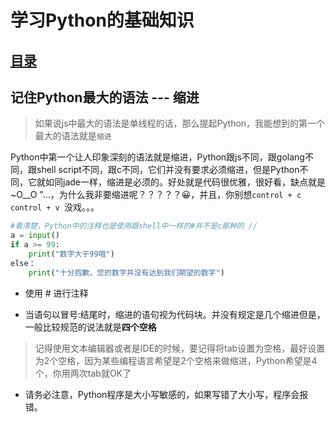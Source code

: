 # 学习Python的基础知识
## [目录](./summary.md)
## 记住Python最大的语法 --- 缩进
> 如果说js中最大的语法是单线程的话，那么提起Python，我能想到的第一个最大的语法就是`缩进`


Python中第一个让人印象深刻的语法就是缩进，Python跟js不同，跟golang不同，跟shell script不同，跟c不同，它们并没有要求必须缩进，但是Python不同，它就如同jade一样，缩进是必须的。好处就是代码很优雅，很好看，缺点就是~O__O "…，为什么我非要缩进呢？？？？？😀，并且，你别想`control + c control + v `没戏。。。

```Python
#看清楚，Python中的注释也是使用跟shell中一样的#并不是c那种的 //
a = input()
if a >= 99:
    print("数字大于99哦")
else：
    print("十分抱歉，您的数字并没有达到我们期望的数字")

```
- 使用 # 进行注释

- 当语句以冒号:结尾时，缩进的语句视为代码块。并没有规定是几个缩进但是，一般比较规范的说法就是**四个空格**

> 记得使用文本编辑器或者是IDE的时候，要记得将tab设置为空格，最好设置为2个空格，因为某些编程语言希望是2个空格来做缩进，Python希望是4个，你用两次tab就OK了       

- 请务必注意，Python程序是大小写敏感的，如果写错了大小写，程序会报错。
